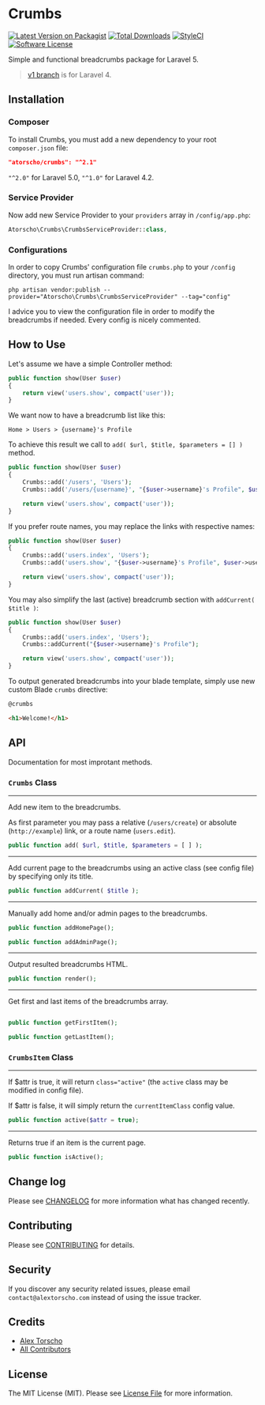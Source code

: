 # Crumbs

[![Latest Version on Packagist][ico-version]][link-packagist]
[![Total Downloads][ico-downloads]][link-downloads]
[![StyleCI][ico-styleci]][link-styleci]
[![Software License][ico-license]](LICENSE.md)

Simple and functional breadcrumbs package for Laravel 5.

> [v1 branch](https://github.com/atorscho/crumbs/tree/v1) is for Laravel 4.

## Installation

### Composer

To install Crumbs, you must add a new dependency to your root `composer.json` file:

```json
"atorscho/crumbs": "^2.1"
```

`"^2.0"` for Laravel 5.0, `"^1.0"` for Laravel 4.2.

### Service Provider

Now add new Service Provider to your `providers` array in `/config/app.php`:

```php
Atorscho\Crumbs\CrumbsServiceProvider::class,
```

### Configurations

In order to copy Crumbs' configuration file `crumbs.php` to your `/config` directory, you must run artisan command:

```
php artisan vendor:publish --provider="Atorscho\Crumbs\CrumbsServiceProvider" --tag="config"
```

I advice you to view the configuration file in order to modify the breadcrumbs if needed. Every config is nicely commented.

## How to Use

Let's assume we have a simple Controller method:

```php
public function show(User $user)
{
    return view('users.show', compact('user'));
}
```

We want now to have a breadcrumb list like this:

```
Home > Users > {username}'s Profile
```

To achieve this result we call to `add( $url, $title, $parameters = [] )` method.

```php
public function show(User $user)
{
	Crumbs::add('/users', 'Users');
	Crumbs::add('/users/{username}', "{$user->username}'s Profile", $user->username);

    return view('users.show', compact('user'));
}
```

If you prefer route names, you may replace the links with respective names:

```php
public function show(User $user)
{
	Crumbs::add('users.index', 'Users');
	Crumbs::add('users.show', "{$user->username}'s Profile", $user->username);

    return view('users.show', compact('user'));
}
```

You may also simplify the last (active) breadcrumb section with `addCurrent( $title )`:

```php
public function show(User $user)
{
	Crumbs::add('users.index', 'Users');
	Crumbs::addCurrent("{$user->username}'s Profile");

    return view('users.show', compact('user'));
}
```

To output generated breadcrumbs into your blade template, simply use new custom Blade `crumbs` directive:

```html
@crumbs

<h1>Welcome!</h1>
```

## API

Documentation for most improtant methods.

### `Crumbs` Class
---

Add new item to the breadcrumbs.

As first parameter you may pass a relative (`/users/create`) or absolute (`http://example`) link, or a route name (`users.edit`).

```php
public function add( $url, $title, $parameters = [ ] );
```

---

Add current page to the breadcrumbs using an active class (see config file) by specifying only its title.

```php
public function addCurrent( $title );
```

---

Manually add home and/or admin pages to the breadcrumbs.

```php
public function addHomePage();

public function addAdminPage();
```

---

Output resulted breadcrumbs HTML.

```php
public function render();
```

---

Get first and last items of the breadcrumbs array.

```php

public function getFirstItem();

public function getLastItem();
```

### `CrumbsItem` Class
---

If $attr is true, it will return `class="active"` (the `active` class may be modified in config file).

If $attr is false, it will simply return the `currentItemClass` config value.

```php
public function active($attr = true);
```

---

Returns true if an item is the current page.

```php
public function isActive();
```

## Change log

Please see [CHANGELOG](CHANGELOG.md) for more information what has changed recently.

## Contributing

Please see [CONTRIBUTING](CONTRIBUTING.md) for details.

## Security

If you discover any security related issues, please email `contact@alextorscho.com` instead of using the issue tracker.

## Credits

- [Alex Torscho][link-author]
- [All Contributors][link-contributors]

## License

The MIT License (MIT). Please see [License File](LICENSE.md) for more information.

[ico-version]: https://img.shields.io/github/release/atorscho/crumbs.svg?style=flat-square
[ico-license]: https://img.shields.io/badge/license-MIT-brightgreen.svg?style=flat-square
[ico-downloads]: https://img.shields.io/packagist/dt/atorscho/crumbs.svg?style=flat-square
[ico-styleci]: https://styleci.io/repos/26128680/shield?style=flat-square

[link-packagist]: https://packagist.org/packages/atorscho/crumbs
[link-downloads]: https://packagist.org/packages/atorscho/crumbs
[link-styleci]: https://styleci.io/repos/26128680
[link-author]: https://github.com/atorscho
[link-contributors]: ../../contributors
